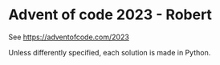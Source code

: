 # Advent of code 2023 - Robert

See https://adventofcode.com/2023

Unless differently specified, each solution is made in Python.
